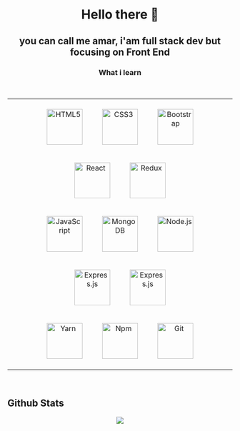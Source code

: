 # <div align="center">Hello there 👋</div>

## <div align="center">you can call me amar, i'am full stack dev but focusing on Front End</div>

### <div align="center">What i learn</div>

<br>

<div align="center">  

<table><tr><td valign="top" width="33%">

<div align="center">  
  <img style="margin: 20px" src="https://devicons.github.io/devicon/devicon.git/icons/html5/html5-original-wordmark.svg" alt="HTML5" height="80" />
  <img style="margin: 20px" src="https://devicons.github.io/devicon/devicon.git/icons/css3/css3-original-wordmark.svg" alt="CSS3" height="80" />
  <img style="margin: 20px" src="https://devicons.github.io/devicon/devicon.git/icons/bootstrap/bootstrap-plain.svg" alt="Bootstrap" height="80" />  
  <img style="margin: 20px" src="https://devicons.github.io/devicon/devicon.git/icons/react/react-original-wordmark.svg" alt="React" height="80" />
  <img style="margin: 20px" src="https://devicon.dev/devicon.git/icons/redux/redux-original.svg" alt="Redux" height="80" />
  
  </br>

  <img style="margin: 20px" src="https://devicons.github.io/devicon/devicon.git/icons/javascript/javascript-original.svg" alt="JavaScript" height="80" />
  <img style="margin: 20px" src="https://devicons.github.io/devicon/devicon.git/icons/mongodb/mongodb-original-wordmark.svg" alt="MongoDB" height="80" />  
  <img style="margin: 20px" src="https://devicons.github.io/devicon/devicon.git/icons/nodejs/nodejs-original-wordmark.svg" alt="Node.js" height="80" />  
  <img style="margin: 20px" src="https://devicons.github.io/devicon/devicon.git/icons/express/express-original-wordmark.svg" alt="Express.js" height="80" />
  <img style="margin: 20px" src="https://devicon.dev/devicon.git/icons/mysql/mysql-original-wordmark.svg" alt="Express.js" height="80" />

  </br>

  <img style="margin: 20px" src="https://devicon.dev/devicon.git/icons/yarn/yarn-original-wordmark.svg" alt="Yarn" height="80" />
  <img style="margin: 20px" src="https://devicon.dev/devicon.git/icons/npm/npm-original-wordmark.svg" alt="Npm" height="80" />
  <img style="margin: 20px" src="https://devicon.dev/devicon.git/icons/git/git-original-wordmark.svg" alt="Git" height="80" />
</div></td></tr></table>

</div>

<br/>
  
## Github Stats  
<div align="center"><img src="https://github-readme-stats.vercel.app/api?username=amardito&show_icons=true&count_private=true" align="center" /></div>  

